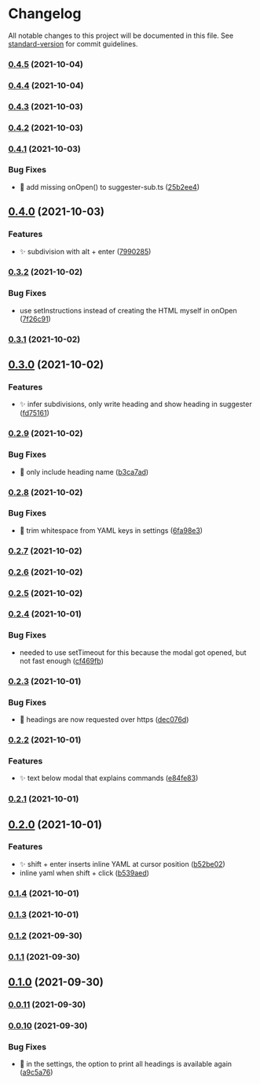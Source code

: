 # Changelog

All notable changes to this project will be documented in this file. See [standard-version](https://github.com/conventional-changelog/standard-version) for commit guidelines.

### [0.4.5](https://github.com/kometenstaub/obsidian-linked-data-vocabularies/compare/0.4.4...0.4.5) (2021-10-04)

### [0.4.4](https://github.com/kometenstaub/obsidian-linked-data-vocabularies/compare/0.4.3...0.4.4) (2021-10-04)

### [0.4.3](https://github.com/kometenstaub/obsidian-linked-data-vocabularies/compare/0.4.2...0.4.3) (2021-10-03)

### [0.4.2](https://github.com/kometenstaub/obsidian-linked-data-vocabularies/compare/0.4.1...0.4.2) (2021-10-03)

### [0.4.1](https://github.com/kometenstaub/obsidian-linked-data-vocabularies/compare/0.4.0...0.4.1) (2021-10-03)


### Bug Fixes

* :bug: add missing onOpen() to suggester-sub.ts ([25b2ee4](https://github.com/kometenstaub/obsidian-linked-data-vocabularies/commit/25b2ee48e0796466ce91de9115fc46b91a2c0e23))

## [0.4.0](https://github.com/kometenstaub/obsidian-linked-data-vocabularies/compare/0.3.2...0.4.0) (2021-10-03)


### Features

* :sparkles: subdivision with alt + enter ([7990285](https://github.com/kometenstaub/obsidian-linked-data-vocabularies/commit/79902850c9822badb49f5852fdd5242f5b3fb088))

### [0.3.2](https://github.com/kometenstaub/obsidian-linked-data-vocabularies/compare/0.3.1...0.3.2) (2021-10-02)


### Bug Fixes

* use setInstructions instead of creating the HTML myself in onOpen ([7f26c91](https://github.com/kometenstaub/obsidian-linked-data-vocabularies/commit/7f26c91731d0a4ba99735ea152c36e9a5aa60d92))

### [0.3.1](https://github.com/kometenstaub/obsidian-linked-data-vocabularies/compare/0.3.0...0.3.1) (2021-10-02)

## [0.3.0](https://github.com/kometenstaub/obsidian-linked-data-vocabularies/compare/0.2.9...0.3.0) (2021-10-02)


### Features

* :sparkles: infer subdivisions, only write heading and show heading in suggester ([fd75161](https://github.com/kometenstaub/obsidian-linked-data-vocabularies/commit/fd75161d9a9e3934343e709d617a6b90df0cd960))

### [0.2.9](https://github.com/kometenstaub/obsidian-linked-data-vocabularies/compare/0.2.8...0.2.9) (2021-10-02)


### Bug Fixes

* :bug: only include heading name ([b3ca7ad](https://github.com/kometenstaub/obsidian-linked-data-vocabularies/commit/b3ca7ad31107275981b53a89396cb1393a4a7e35))

### [0.2.8](https://github.com/kometenstaub/obsidian-linked-data-vocabularies/compare/0.2.7...0.2.8) (2021-10-02)


### Bug Fixes

* :bug: trim whitespace from YAML keys in settings ([6fa98e3](https://github.com/kometenstaub/obsidian-linked-data-vocabularies/commit/6fa98e30f80ad5e52883c28082399bf0cee9ea5e))

### [0.2.7](https://github.com/kometenstaub/obsidian-linked-data-vocabularies/compare/0.2.6...0.2.7) (2021-10-02)

### [0.2.6](https://github.com/kometenstaub/obsidian-linked-data-vocabularies/compare/0.2.5...0.2.6) (2021-10-02)

### [0.2.5](https://github.com/kometenstaub/obsidian-linked-data-vocabularies/compare/0.2.4...0.2.5) (2021-10-02)

### [0.2.4](https://github.com/kometenstaub/obsidian-linked-data-vocabularies/compare/0.2.3...0.2.4) (2021-10-01)


### Bug Fixes

* needed to use setTimeout for this because the modal got opened, but not fast enough ([cf469fb](https://github.com/kometenstaub/obsidian-linked-data-vocabularies/commit/cf469fbb803c8996f9e0368bc025c0084f365f5e))

### [0.2.3](https://github.com/kometenstaub/obsidian-linked-data-vocabularies/compare/0.2.2...0.2.3) (2021-10-01)


### Bug Fixes

* :bug: headings are now requested over https ([dec076d](https://github.com/kometenstaub/obsidian-linked-data-vocabularies/commit/dec076d88e3d866c364508c9f76db0fdfff47eb9))

### [0.2.2](https://github.com/kometenstaub/obsidian-linked-data-vocabularies/compare/0.2.1...0.2.2) (2021-10-01)


### Features

* :sparkles: text below modal that explains commands ([e84fe83](https://github.com/kometenstaub/obsidian-linked-data-vocabularies/commit/e84fe83628486aa221b476bb96907549fc58cddd))

### [0.2.1](https://github.com/kometenstaub/obsidian-linked-data-vocabularies/compare/0.2.0...0.2.1) (2021-10-01)

## [0.2.0](https://github.com/kometenstaub/obsidian-linked-data-vocabularies/compare/0.1.4...0.2.0) (2021-10-01)


### Features

* :sparkles: shift + enter inserts inline YAML at cursor position ([b52be02](https://github.com/kometenstaub/obsidian-linked-data-vocabularies/commit/b52be021f032a21b4ea130a5549808d6647c9c32))
* inline yaml when shift + click ([b539aed](https://github.com/kometenstaub/obsidian-linked-data-vocabularies/commit/b539aed14476430f35dfa249d3da31a789e5873d))

### [0.1.4](https://github.com/kometenstaub/obsidian-linked-data-vocabularies/compare/0.1.3...0.1.4) (2021-10-01)

### [0.1.3](https://github.com/kometenstaub/obsidian-linked-data-vocabularies/compare/0.1.2...0.1.3) (2021-10-01)

### [0.1.2](https://github.com/kometenstaub/obsidian-linked-data-vocabularies/compare/0.1.1...0.1.2) (2021-09-30)

### [0.1.1](https://github.com/kometenstaub/obsidian-linked-data-vocabularies/compare/0.1.0...0.1.1) (2021-09-30)

## [0.1.0](https://github.com/kometenstaub/obsidian-linked-data-vocabularies/compare/0.0.11...0.1.0) (2021-09-30)

### [0.0.11](https://github.com/kometenstaub/obsidian-linked-data-vocabularies/compare/0.0.10...0.0.11) (2021-09-30)

### [0.0.10](https://github.com/kometenstaub/obsidian-linked-data-vocabularies/compare/0.0.9...0.0.10) (2021-09-30)


### Bug Fixes

* :bug: in the settings, the option to print all headings is available again ([a9c5a76](https://github.com/kometenstaub/obsidian-linked-data-vocabularies/commit/a9c5a76ed2217764cb14546f389f71bf4d2cad4d))
